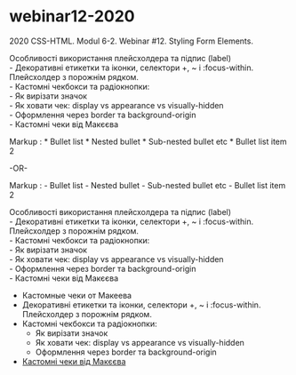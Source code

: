 ﻿# webinar12-2020
2020 CSS-HTML. Modul 6-2. Webinar #12. Styling Form Elements.

Особливості використання плейсхолдера та підпис (label)  
     - Декоративні етикетки та іконки, селектори +, ~ і :focus-within. Плейсхолдер з порожнім рядком.  
     - Кастомні чекбокси та радіокнопки:  
         - Як вирізати значок  
         - Як ховати чек: display vs appearance vs visually-hidden  
         - Оформлення через border та background-origin  
     - Кастомні чеки від Макєєва


 Markup : * Bullet list
              * Nested bullet
                  * Sub-nested bullet etc
          * Bullet list item 2

-OR-

 Markup : - Bullet list
              - Nested bullet
                  - Sub-nested bullet etc
          - Bullet list item 2 

Особливості використання плейсхолдера та підпис (label)  
     - Декоративні етикетки та іконки, селектори +, ~ і :focus-within. Плейсхолдер з порожнім рядком.  
     - Кастомні чекбокси та радіокнопки:  
         - Як вирізати значок  
         - Як ховати чек: display vs appearance vs visually-hidden  
         - Оформлення через border та background-origin  
     - Кастомні чеки від Макєєва

- Кастомные чеки от Макеева
- Декоративні етикетки та іконки, селектори +, ~ і :focus-within. Плейсхолдер з порожнім рядком.  
- Кастомні чекбокси та радіокнопки:  
  - Як вирізати значок  
  - Як ховати чек: display vs appearance vs visually-hidden  
  - Оформлення через border та background-origin
- [Кастомні чеки від Макєєва](https://youtu.be/E6kLaaQFctU)